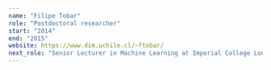 ```yaml
---
name: "Filipe Tobar"
role: "Postdoctoral researcher"
start: "2014"
end: "2015"
website: https://www.dim.uchile.cl/~ftobar/
next_role: "Senior Lecturer in Machine Learning at Imperial College London"
---
```

